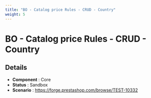 ```yaml
---
title: "BO - Catalog price Rules - CRUD - Country"
weight: 5
---
```


# BO - Catalog price Rules - CRUD - Country
## Details
* **Component** : Core
* **Status** : Sandbox
* **Scenario** : https://forge.prestashop.com/browse/TEST-10332

